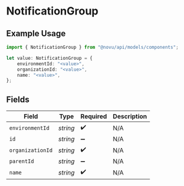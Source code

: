 # NotificationGroup

## Example Usage

```typescript
import { NotificationGroup } from "@novu/api/models/components";

let value: NotificationGroup = {
    environmentId: "<value>",
    organizationId: "<value>",
    name: "<value>",
};
```

## Fields

| Field              | Type               | Required           | Description        |
| ------------------ | ------------------ | ------------------ | ------------------ |
| `environmentId`    | *string*           | :heavy_check_mark: | N/A                |
| `id`               | *string*           | :heavy_minus_sign: | N/A                |
| `organizationId`   | *string*           | :heavy_check_mark: | N/A                |
| `parentId`         | *string*           | :heavy_minus_sign: | N/A                |
| `name`             | *string*           | :heavy_check_mark: | N/A                |